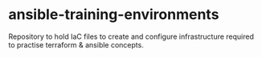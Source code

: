 # ansible-training-environments
Repository to hold IaC files to create and configure infrastructure required to practise terraform & ansible concepts.
